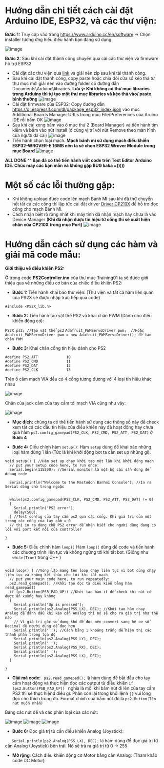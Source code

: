 # Hướng dẫn chi tiết cách cài đặt Arduino IDE, ESP32, và các thư viện:


 **Bước 1:** Truy cập vào trang https://www.arduino.cc/en/software -> Chọn installer tương ứng hiểu điều hành bạn đang sử dụng

![image](https://github.com/codexcelsior/Mastodon_Training/assets/91497379/252be1d2-d8b5-4762-9803-6eb867861d2b)

 **Bước 2:** Sau khi cài đặt thành công chuyển qua cài các thư viện và firmware hõ trợ ESP32
+ Cài đặt các thư viện qua [link](https://drive.google.com/file/d/1VkmcY8CSZpBvxIFzZDxDbCaMXLNusBLa/view?usp=share_link) và giải nén zip sau khi tải thành công. 
+ Sau khi cài đặt thành công, copy paste hoặc chia đôi cửa sổ kéo thả từ thư mục mới giải nén vào đường folder có đường dẫn Documents\Arduino\libraries. **Lưu ý: Khi không có thư mục libraries trong Arduino thì tự tạo một thư mục libraries và kéo thả vào/ paste bình thường**
![image](https://github.com/codexcelsior/Mastodon_Training/assets/91497379/bf3455ab-7863-4ea0-8e4c-92a33ef7898b)
+ Cài đặt firmware của ESP32: Copy đường dẫn https://dl.espressif.com/dl/package_esp32_index.json vào mục Additional Boards Manager URLs trong mục File/Preferences của Aruino IDE rồi bấm OK
![image](https://github.com/codexcelsior/Mastodon_Training/assets/91497379/263ce00b-5975-409a-98c6-dc81d0c9678f)
+ Sau khi cài xong bấm vào ô mục thứ 2 (Board Manager) và tiến hành tìm kiếm và bấm vào nút Install (ở cùng vị trí với nút Remove theo màn hình của người đã cài)
![image](https://github.com/codexcelsior/Mastodon_Training/assets/91497379/b03e6783-c7c7-4e6a-b9fb-869650369ea9)
+ Tiến hành chọn loại mạch. **Mạch bánh mì sử dụng mạch điều khiển ESP32-WROVER-E 16MB nên ta sẽ chọn ESP32 Wrover Module trong mục Board**
 ![image](https://github.com/codexcelsior/Mastodon_Training/assets/91497379/6e82dd9e-50e0-4a6f-b9de-050cecb7ea9a)

**ALL DONE ^^ Bạn đã có thể tiến hành viết code trên Text Editor Arduino IDE. Chúc may các bạn mắn và không gặp BUG kaka =)))))** 

# Một số các lỗi thường gặp:
  
+  Khi không upload được code lên mạch Bánh Mì sau khi đã thử chuyển hết tất cả các cổng thì lập tức cài đặt driver [Driver CP210X](https://www.silabs.com/developers/usb-to-uart-bridge-vcp-drivers?tab=downloads) để hỗ trơ đọc cổng cho mạch Bánh Mì.
+ Cách nhận biết rõ ràng nhất khi máy tính đã nhận mạch hay chưa là vào Device Manager **(Khi đã nhận được tín hiệu từ cổng thì sẽ xuất hiện chân của CP210X trong mục Port)**
![image](https://github.com/codexcelsior/Mastodon_Training/assets/91497379/b58a7d23-818d-4d74-bfb0-6a7f09ef65f3)


# Hướng dẫn cách sử dụng các hàm và giải mã code mẫu:

**Giới thiệu về điều khiển PS2:**

 Ở trong code **PS2Controller.ino** của thư mục Training01 ta sẽ được giới thiệu qua về những điều cơ bản của chiếc điều khiển PS2:
 
 + **Bước 1:** Tiến hành khai báo thư viện: (Thư viện và tất cả hàm liên quan của PS2X sẽ được nhập trực tiếp qua code)

```#include <PS2X_lib.h> ```

+ **Bước 2:** Tiến hành tạo vật thể PS2 và khai chân PWM (Dành cho điều khiển động cơ):

```PS2X ps2; //Tạo vật thể ps2```
```Adafruit_PWMServoDriver pwm;  //Hoặc Adafruit_PWMServoDriver pwm = new Adafruit_PWMServoDriver(); để tạo chân PWM```

+ **Bước 3:** Khai chân cổng tín hiệu dành cho PS2
```
#define PS2_ATT             10
#define PS2_CMD             11
#define PS2_DAT             12
#define PS2_CLK             13
```
Trên ổ căm mạch VIA đều có 4 cổng tương đương với 4 loại tín hiệu khác nhau

![image](https://github.com/codexcelsior/Mastodon_Training/assets/91497379/af1d8f29-48c4-440b-b58a-9774e43ecfba)

Chân của jack cắm của tay cầm tới mạch VIA cũng như vậy:

![image](https://github.com/codexcelsior/Mastodon_Training/assets/91497379/363f65d3-6e0b-49b6-aaa1-a149e8198eff)

+ **Mục đích:** chúng ta có thể tiến hành sử dụng các thông số này để check xem tất cả các đầu tín hiệu của điều khiển này đã hoạt động hay chưa qua hàm ```ps2.config_gamepad(PS2_CLK, PS2_CMD, PS2_ATT, PS2_DAT)``` ở **Bước 4**

+ **Bước 4:** Điều chỉnh hàm ```setup()```:
Hàm ```setup``` dùng để khai báo những loại hàm dùng 1 lần (Tức là khi khởi động bot ta cần set up những gì).

```
void setup() { //Hàm set up chạy khởi tạo một lần khi khởi động mạch 
  // put your setup code here, to run once:
  Serial.begin(115200); //Serial monitor là một bộ cài sẵn đùng để debug code 

  Serial.println("Welcome to the Mastodon Banhmi Console"); //In ra Serial dòng chữ trong ngoặc 


  while(ps2.config_gamepad(PS2_CLK, PS2_CMD, PS2_ATT, PS2_DAT) != 0)
  {
    Serial.println("PS2 error");
    delay(500);
  } //Test config của tay cầm ps2 qua các cổng. Khi giá trị của một trong các cổng của tay cầm = 0 
  // thì in ra dòng chữ PS2 error để nhận biết cho người dùng đang có lỗi với port kết nối của controller

}
```

+ **Bước 5:** Điều chỉnh hàm ```loop()```
Hàm ```loop()``` dùng để code và tiến hành các chương trình liên tục và không ngừng tới khi tắt bot. (Giống như ```while(True)``` trong C++ )

```

void loop() { //Vòng lặp mang tên loop chạy liên tục vì bot cũng chạy liên tục và không kết thúc cho tới khi tắt mạch
  // put your main code here, to run repeatedly:
  ps2.read_gamepad(); //Khởi tạo đọc từ điều kiển bằng hàm read_gamepad()
  if (ps2.Button(PSB_PAD_UP)) //Khởi tạo hàm if để check khi nút có được ấn xuống hay không
  {
    Serial.println("Up is pressed");
    Serial.println(ps2.Analog(PSS_LX), DEC); //Khởi tạo hàm chạy Analog để đánh dấu khi kéo cần Analog thì nó sẽ cho ra giá trị như thế nào
    // Vì giá trị gốc sử dụng khó để đọc nên convert sang hệ cơ số Decimal để người dùng dễ đọc hơn
    Serial.println(' '); //Cách bằng 1 khoảng trắng để hiện thị các thành phần trong tọa độ
    Serial.println(ps2.Analog(PSS_LY), DEC);
    Serial.println(' ');
    Serial.println(ps2.Analog(PSS_RX), DEC);
    Serial.println(' ');
    Serial.println(ps2.Analog(PSS_LX), DEC);
  }

}
```

+ **Giải mã code:** 
``` ps2.read_gamepad();``` là hàm dùng để bắt đầu cho tay cầm hoạt dộng và thực hiện đọc các output từ điều khiển
```if (ps2.Button(PSB_PAD_UP)) ``` nghĩa là mỗi khi bấm nút đi  lên của tay cầm PS2 thì sẽ thực hiệnd diều gì. Phần còn lại trong khối lệnh ```{}``` vui lòng đọc chú thích trong đó.
Format chính của bấm nút đó là ```ps2.Button(Tên nút muốn nhấn)```

Bảng các nút để và các phân loại của các nút:

![image](https://github.com/codexcelsior/Mastodon_Training/assets/91497379/89735ee7-d863-4ed6-bbaf-bc290a035b6a)
![image](https://github.com/codexcelsior/Mastodon_Training/assets/91497379/d8e0dd79-81f4-46e7-af6e-8548273a204d)
![image](https://github.com/codexcelsior/Mastodon_Training/assets/91497379/187b1c4a-39cf-4fb5-814e-537d1cc41f88)

+ **Bước 6:** Đọc giá trị từ cần điều khiển Analog (Joystick):

```    Serial.println(ps2.Analog(PSS_LX), DEC); ``` là hàm dùng để đọc giá trị từ cần Analog (Joystick) bên trái. Nó sẽ trả ra giá trị từ 0 -> 255 

+ **Mở rộng**: Cách điều khiển động cơ Motor bằng cần Analog: (Tham khảo code DC Motor)







